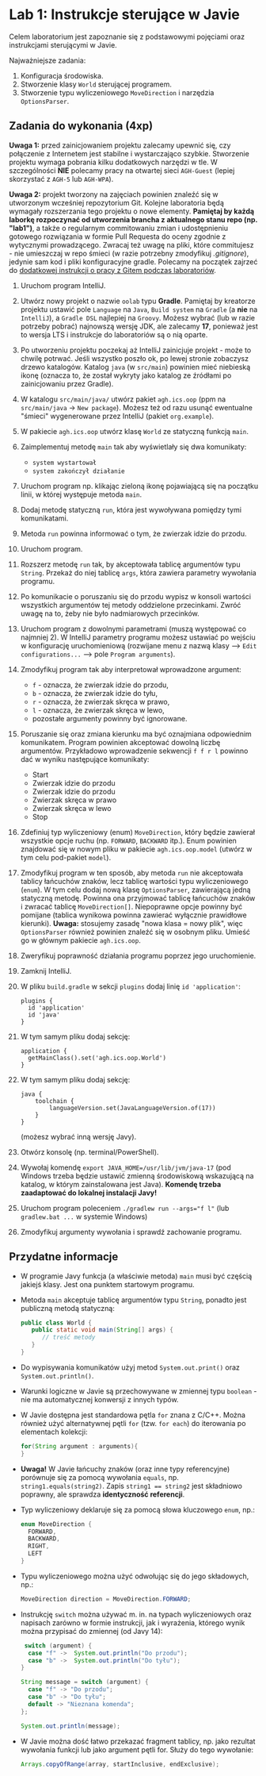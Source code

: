 # Lab 1: Instrukcje sterujące w Javie

Celem laboratorium jest zapoznanie się z podstawowymi pojęciami oraz instrukcjami sterującymi w Javie.

Najważniejsze zadania:

1. Konfiguracja środowiska.
2. Stworzenie klasy `World` sterującej programem.
3. Stworzenie typu wyliczeniowego `MoveDirection` i narzędzia `OptionsParser`.


## Zadania do wykonania (4xp)

**Uwaga 1:** przed zainicjowaniem projektu zalecamy upewnić się, czy połączenie z Internetem jest stabilne i wystarczająco szybkie. Stworzenie projektu wymaga pobrania kilku dodatkowych narzędzi w tle. W szczególności **NIE** polecamy pracy na otwartej sieci `AGH-Guest` (lepiej skorzystać z `AGH-5` lub `AGH-WPA`).

**Uwaga 2:** projekt tworzony na zajęciach powinien znaleźć się w utworzonym wcześniej repozytorium Git. Kolejne laboratoria będą wymagały rozszerzania tego projektu o nowe elementy. **Pamiętaj by każdą laborkę rozpoczynać od utworzenia brancha z aktualnego stanu repo (np. "lab1")**, a także o regularnym commitowaniu zmian i udostępnieniu gotowego rozwiązania w formie Pull Requesta do oceny zgodnie z wytycznymi prowadzącego. Zwracaj też uwagę na pliki, które commitujesz - nie umieszczaj w repo śmieci (w razie potrzebny zmodyfikuj *.gitignore*), jedynie sam kod i pliki konfiguracyjne gradle. Polecamy na początek zajrzeć do [dodatkowej instrukcji o pracy z Gitem podczas laboratoriów](../lab0/git_workflow_tutorial.md).

1. Uruchom program IntelliJ.

2. Utwórz nowy projekt o nazwie `oolab` typu **Gradle**. Pamiętaj by kreatorze projektu ustawić pole `Language` na `Java`, `Build system` na `Gradle`  (a **nie**  na `IntelliJ`), a `Gradle DSL` najlepiej na `Groovy`. Możesz wybrać (lub w razie potrzeby pobrać) najnowszą wersję JDK, ale zalecamy **17**, ponieważ jest to wersja LTS i  instrukcje do laboratoriów są o nią oparte. 

3. Po utworzeniu projektu poczekaj aż IntelliJ zainicjuje projekt - może to chwilę potrwać. Jeśli wszystko poszło ok, po lewej stronie zobaczysz drzewo katalogów. Katalog `java` (w `src/main`) powinien mieć niebieską ikonę (oznacza to, że został wykryty jako katalog ze źródłami po zainicjowaniu przez Gradle).

4. W katalogu `src/main/java/` utwórz pakiet `agh.ics.oop` (ppm na `src/main/java` -> `New package`). Możesz też od razu usunąć ewentualne "śmieci" wygenerowane przez IntelliJ (pakiet `org.example`).

5. W pakiecie `agh.ics.oop` utwórz klasę `World` ze statyczną funkcją `main`.

6. Zaimplementuj metodę `main` tak aby wyświetlały się dwa komunikaty:
   - `system wystartował`
   - `system zakończył działanie`

7. Uruchom program np. klikając zieloną ikonę pojawiającą się na początku linii, w której występuje metoda `main`.

8. Dodaj metodę statyczną `run`, która jest wywoływana pomiędzy tymi komunikatami.

9. Metoda `run` powinna informować o tym, że zwierzak idzie do przodu.

10. Uruchom program.

11. Rozszerz metodę `run` tak, by akceptowała tablicę argumentów typu `String`. Przekaż do niej tablicę `args`, która zawiera parametry wywołania programu.

12. Po komunikacie o poruszaniu się do przodu wypisz w konsoli wartości wszystkich argumentów tej metody oddzielone przecinkami. Zwróć uwagę na to, żeby nie było nadmiarowych przecinków.

13. Uruchom program z dowolnymi parametrami (muszą występować co najmniej 2). W IntelliJ parametry programu możesz ustawiać po wejściu w konfigurację uruchomieniową (rozwijane menu z nazwą klasy --> `Edit configurations...` --> pole `Program arguments`).

14. Zmodyfikuj program tak aby interpretował wprowadzone argument:

    - `f` - oznacza, że zwierzak idzie do przodu,
    - `b` - oznacza, że zwierzak idzie do tyłu,
    - `r` - oznacza, że zwierzak skręca w prawo,
    - `l` - oznacza, że zwierzak skręca w lewo,
    - pozostałe argumenty powinny być ignorowane.

15. Poruszanie się oraz zmiana kierunku ma być oznajmiana odpowiednim komunikatem. Program powinien akceptować dowolną liczbę
    argumentów. Przykładowo wprowadzenie sekwencji `f f r l` powinno dać w wyniku następujące komunikaty:
    - Start
    - Zwierzak idzie do przodu
    - Zwierzak idzie do przodu
    - Zwierzak skręca w prawo
    - Zwierzak skręca w lewo
    - Stop

16. Zdefiniuj typ wyliczeniowy (enum) `MoveDirection`, który będzie zawierał wszystkie opcje ruchu (np. `FORWARD`, `BACKWARD` itp.). Enum powinien znajdować się w nowym pliku w pakiecie `agh.ics.oop.model` (utwórz w tym celu pod-pakiet `model`).
    
17. Zmodyfikuj program w ten sposób, aby metoda `run` nie akceptowała tablicy łańcuchów znaków, lecz tablicę
    wartości typu wyliczeniowego (`enum`).  W tym celu dodaj nową klasę `OptionsParser`,  zawierającą jedną statyczną metodę. Powinna ona przyjmować tablicę łańcuchów znaków i zwracać tablicę `MoveDirection[]`. Niepoprawne opcje powinny być pomijane (tablica wynikowa powinna zawierać wyłącznie prawidłowe kierunki).
    **Uwaga:** stosujemy zasadę "nowa klasa = nowy plik", więc `OptionsParser` również powinien znaleźć się w osobnym pliku. Umieść go w głównym pakiecie `agh.ics.oop`.
    
18. Zweryfikuj poprawność działania programu poprzez jego uruchomienie.

19. Zamknij IntelliJ.

20. W pliku `build.gradle` w sekcji `plugins` dodaj linię `id 'application'`: 
    ```
    plugins {
      id 'application'
      id 'java'
    }
    ```

21. W tym samym pliku dodaj sekcję:
    ```
    application {
      getMainClass().set('agh.ics.oop.World')
    }
    ```

22. W tym samym pliku dodaj sekcję:
    ```
    java {
        toolchain {
            languageVersion.set(JavaLanguageVersion.of(17))
        }
    }
    ```
    (możesz wybrać inną wersję Javy).

23. Otwórz konsolę (np. terminal/PowerShell).

24. Wywołaj komendę `export JAVA_HOME=/usr/lib/jvm/java-17` (pod Windows trzeba będzie ustawić zmienną środowiskową wskazującą na katalog, w którym zainstalowana jest Java). **Komendę trzeba zaadaptować do lokalnej instalacji Javy!**

25. Uruchom program poleceniem `./gradlew run --args="f l"` (lub `gradlew.bat ...` w systemie Windows)

26. Zmodyfikuj argumenty wywołania i sprawdź zachowanie programu.
    

## Przydatne informacje

* W programie Javy funkcja (a właściwie metoda) `main` musi być częścią jakiejś klasy. Jest ona punktem startowym programu.

* Metoda `main` akceptuje tablicę argumentów typu `String`, ponadto jest publiczną metodą statyczną:

  ```java
  public class World {
     public static void main(String[] args) {
        // treść metody
     }
  }
  ```

* Do wypisywania komunikatów użyj metod `System.out.print()` oraz `System.out.println()`.

* Warunki logiczne w Javie są przechowywane w zmiennej typu `boolean` - nie ma automatycznej konwersji z innych typów.

* W Javie dostępna jest standardowa pętla `for` znana z C/C++. Można również użyć alternatywnej pętli `for` (tzw. `for each`) 
  do iterowania po elementach kolekcji:

    ```java
  for(String argument : arguments){
  }
    ```

* **Uwaga!** W Javie łańcuchy znaków (oraz inne typy referencyjne) porównuje się za pomocą wywołania `equals`, np.
  `string1.equals(string2)`. Zapis `string1 == string2` jest składniowo poprawny, ale sprawdza **identyczność referencji**.

* Typ wyliczeniowy deklaruje się za pomocą słowa kluczowego `enum`, np.:

  ```java
  enum MoveDirection {
    FORWARD,
    BACKWARD,
    RIGHT,
    LEFT
  }
  ```

* Typu wyliczeniowego można użyć odwołując się do jego składowych, np.:

  ```java
  MoveDirection direction = MoveDirection.FORWARD;
  ```

* Instrukcję `switch` można używać m. in. na typach wyliczeniowych oraz napisach zarówno w formie instrukcji, jak i wyrażenia, którego wynik można przypisać do zmiennej (od Javy 14):

  ```java
   switch (argument) {
    case "f" ->  System.out.println("Do przodu");
    case "b" ->  System.out.println("Do tyłu");
  }
  
  String message = switch (argument) {
    case "f" -> "Do przodu";
    case "b" -> "Do tyłu";
    default -> "Nieznana komenda";
  };
  
  System.out.println(message);
  ```

* W Javie można dość łatwo przekazać fragment tablicy, np. jako rezultat wywołania funkcji lub jako argument pętli for. Służy do tego wywołanie: 

  ```java
  Arrays.copyOfRange(array, startInclusive, endExclusive);
  ```


## 

